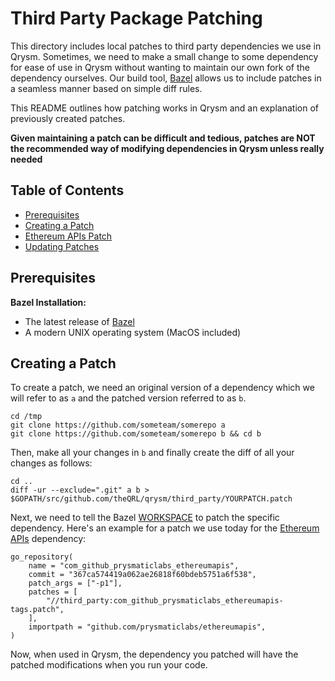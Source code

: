 # Third Party Package Patching

This directory includes local patches to third party dependencies we use in Qrysm. Sometimes,
we need to make a small change to some dependency for ease of use in Qrysm without wanting
to maintain our own fork of the dependency ourselves. Our build tool, [Bazel](https://bazel.build)
allows us to include patches in a seamless manner based on simple diff rules.

This README outlines how patching works in Qrysm and an explanation of previously
created patches. 

**Given maintaining a patch can be difficult and tedious,
patches are NOT the recommended way of modifying dependencies in Qrysm 
unless really needed**

## Table of Contents

- [Prerequisites](#prerequisites)
- [Creating a Patch](#creating-a-patch)
- [Ethereum APIs Patch](#ethereum-apis-patch)
- [Updating Patches](#updating-patches)

## Prerequisites

**Bazel Installation:**
  - The latest release of [Bazel](https://docs.bazel.build/versions/master/install.html)
  - A modern UNIX operating system (MacOS included)

## Creating a Patch

To create a patch, we need an original version of a dependency which we will refer to as `a`
and the patched version referred to as `b`. 

```
cd /tmp
git clone https://github.com/someteam/somerepo a
git clone https://github.com/someteam/somerepo b && cd b
```
Then, make all your changes in `b` and finally create the diff of all your changes as follows:
```
cd ..
diff -ur --exclude=".git" a b > $GOPATH/src/github.com/theQRL/qrysm/third_party/YOURPATCH.patch
```

Next, we need to tell the Bazel [WORKSPACE](https://github.com/theQRL/qrysm/blob/master/WORKSPACE) to patch the specific dependency.
Here's an example for a patch we use today for the [Ethereum APIs](https://github.com/prysmaticlabs/ethereumapis)
dependency:

```
go_repository(
    name = "com_github_prysmaticlabs_ethereumapis",
    commit = "367ca574419a062ae26818f60bdeb5751a6f538",
    patch_args = ["-p1"],
    patches = [
        "//third_party:com_github_prysmaticlabs_ethereumapis-tags.patch",
    ],
    importpath = "github.com/prysmaticlabs/ethereumapis",
)
```

Now, when used in Qrysm, the dependency you patched will have the patched modifications
when you run your code.

